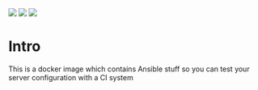 <img src="https://img.shields.io/docker/cloud/build/philippmayrth/ansible-runner.svg?style=popout-square" >
<img src="https://img.shields.io/docker/pulls/philippmayrth/ansible-runner.svg?style=popout-square" >
<img src="https://img.shields.io/docker/stars/philippmayrth/ansible-runner.svg?style=popout-square" >

# Intro

This is a docker image which contains Ansible stuff so you can test your server configuration with a CI system

